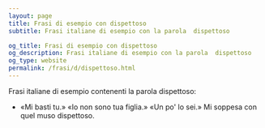 ```yaml
---
layout: page
title: Frasi di esempio con dispettoso 
subtitle: Frasi italiane di esempio con la parola  dispettoso

og_title: Frasi di esempio con dispettoso 
og_description: Frasi italiane di esempio con la parola  dispettoso
og_type: website
permalink: /frasi/d/dispettoso.html
---
```


Frasi italiane di esempio contenenti la parola dispettoso:


- «Mi basti tu.» «Io non sono tua figlia.» «Un po' lo sei.» Mi soppesa con quel muso dispettoso.
